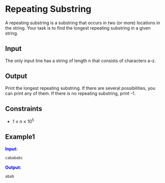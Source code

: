 # Repeating Substring

A repeating substring is a substring that occurs in two (or more) locations in the string. Your task is to find the longest repeating substring in a given string.  

## Input  

The only input line has a string of length n that consists of characters a–z.

## Output
Print the longest repeating substring. If there are several possibilities, you can print any of them. If there is no repeating substring, print -1.

## Constraints

- 1 &le; n &le; 10<sup>5</sup>


## Example1
<font color="blue">**Input:**</font> 
```c++
cabababc
```
<font color="blue">**Output:**</font>
```c++
abab
```  
